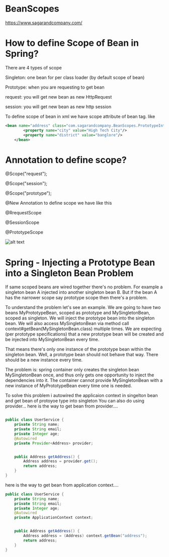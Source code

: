 # BeanScopes
https://www.sagarandcompany.com/
# How to define Scope of Bean in Spring?
There are 4 types of scope

Singleton: one bean for per class loader (by default scope of bean)

Prototype: when you are requesting to get bean

request: you will get new bean as new HttpRequest

session: you will get new bean as new http session

To define scope of bean in xml we have scope attribute of bean tag. like

```xml
<bean name="address" class="com.sagarandcompany.BeanScopes.PrototypeIntoSingletonProblem.Address" scope="prototype">
        <property name="city" value="High Tech City"/>
        <property name="district" value="banglore"/>
    </bean>
```

# Annotation to define scope?

@Scope("request");

@Scope("session");

@Scope("prototype");

@New Annotation to define scope we have like this

@RrequestScope

@SessionScope

@PrototypeScope

![alt text](http://res.cloudinary.com/sagarandcompany/image/upload/v1514262023/singleton_nobizl.png)

# Spring - Injecting a Prototype Bean into a Singleton Bean Problem

If same scoped beans are wired together there's no problem. For example a singleton bean A injected into another singleton bean B. But if the bean A has the narrower scope say prototype scope then there's a problem.

To understand the problem let's see an example. We are going to have two beans MyPrototypeBean, scoped as prototype and MySingletonBean, scoped as singleton. We will inject the prototype bean into the singleton bean. We will also access MySingletonBean via method call context#getBean(MySingletonBean.class) multiple times. We are expecting (per prototype specifications) that a new prototype bean will be created and be injected into MySingletonBean every time.

That means there's only one instance of the prototype bean within the singleton bean. Well, a prototype bean should not behave that way. There should be a new instance every time.

The problem is: spring container only creates the singleton bean MySingletonBean once, and thus only gets one opportunity to inject the dependencies into it. The container cannot provide MySingletonBean with a new instance of  MyPrototypeBean every time one is needed.

To solve this problem i autowired the applicaion context in singelton bean and get bean of protoyoe type into singleton
You can also do using provider...
here is the way to get bean from provider....
```java

public class UserService {
    private String name;
    private String email;
    private Integer age;
    @Autowired
    private Provider<Address> provider;


    public Address getAddress() {
        Address address = provider.get();
        return address;
    }
}

```

here is the way to get bean from application context....


```java
public class UserService {
    private String name;
    private String email;
    private Integer age;
    @Autowired
    private ApplicationContext context;


    public Address getAddress() {
        Address address = (Address) context.getBean("address");
        return address;
    }
}
```

